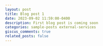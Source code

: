 ```yaml
---
layout: post
title: Blog post 1
date: 2023-09-02 11:59:00-0400
description: First blog post is coming soon
categories: sample-posts external-services
giscus_comments: true
related_posts: false
---
```


